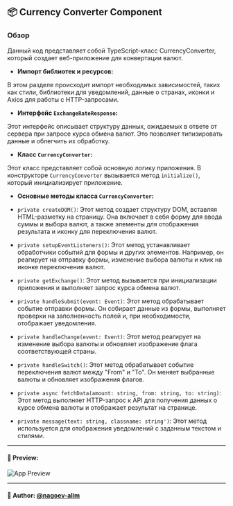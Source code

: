 ## 📦 Currency Converter Component

### Обзор

Данный код представляет собой TypeScript-класс CurrencyConverter, который создает веб-приложение для конвертации валют.

- **Импорт библиотек и ресурсов:**

В этом разделе происходит импорт необходимых зависимостей, таких как стили, библиотеки для уведомлений, данные о
странах, иконки и Axios для работы с HTTP-запросами.

- **Интерфейс `ExchangeRateResponse`:**

Этот интерфейс описывает структуру данных, ожидаемых в ответе от сервера при запросе курса обмена валют. Это позволяет типизировать данные и облегчить их обработку.

- **Класс `CurrencyConverter`:**

Этот класс представляет собой основную логику приложения. В конструкторе `CurrencyConverter` вызывается метод `initialize()`, который инициализирует приложение.

- **Основные методы класса `CurrencyConverter`:**

- `private createDOM()`: Этот метод создает структуру DOM, вставляя HTML-разметку на страницу. Она включает в себя форму для ввода суммы и выбора валют, а также элементы для отображения результата и иконку для переключения валют. 
- `private setupEventListeners()`: Этот метод устанавливает обработчики событий для формы и других элементов. Например, он реагирует на отправку формы, изменение выбора валюты и клик на иконке переключения валют.
- `private getExchange()`: Этот метод вызывается при инициализации приложения и выполняет запрос курса обмена валют. 
- `private handleSubmit(event: Event)`: Этот метод обрабатывает событие отправки формы. Он собирает данные из формы, выполняет проверки на заполненность полей и, при необходимости, отображает уведомления. 
- `private handleChange(event: Event)`: Этот метод реагирует на изменение выбора валюты и обновляет изображение флага соответствующей страны. 
- `private handleSwitch()`: Этот метод обрабатывает событие переключения валют между "From" и "To". Он меняет выбранные валюты и обновляет изображения флагов. 
- `private async fetchData(amount: string, from: string, to: string)`: Этот метод выполняет HTTP-запрос к API для получения данных о курсе обмена валюты и отображает результат на странице. 
- `private message(text: string, classname: string')`: Этот метод используется для отображения уведомлений с заданным текстом и стилями.

---

#### 🌄 Preview:

![App Preview](https://lh3.googleusercontent.com/drive-viewer/AITFw-x73KjSZEs3jit2zGVs9Bd27D1ri4H9hv_lDUZG-lh4vpQJ6MpU2boA-EQq2X3L8HMRsKxAN1beR3aTqYtU6aOAuRMV6g=s1600)


-----

#### 🙌 Author: [@nagoev-alim](https://github.com/nagoev-alim)

